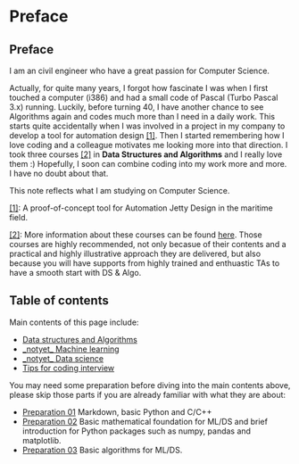 # Preface

## Preface

I am an civil engineer who have a great passion for Computer Science.

Actually, for quite many years, I forgot how fascinate I was when I first touched a computer \(i386\) and had a small code of Pascal \(Turbo Pascal 3.x\) running. Luckily, before turning 40, I have another chance to see Algorithms again and codes much more than I need in a daily work. This starts quite accidentally when I was involved in a project in my company to develop a tool for automation design [\[1\]](./#fn01). Then I started remembering how I love coding and a colleague motivates me looking more into that direction. I took three courses [\[2\]](./#fn02) in **Data Structures and Algorithms** and I really love them :\) Hopefully, I soon can combine coding into my work more and more. I have no doubt about that.

This note reflects what I am studying on Computer Science.

[\[1\]](./#fn01): A proof-of-concept tool for Automation Jetty Design in the maritime field.

[\[2\]](./#fn02): More information about these courses can be found [here](http://bigocoding.com/). Those courses are highly recommended, not only becasue of their contents and a practical and highly illustrative approach they are delivered, but also because you will have supports from highly trained and enthuastic TAs to have a smooth start with DS & Algo.

## Table of contents
Main contents of this page include:

* [Data structures and Algorithms](ds-algo/)
* [\_notyet\_ Machine learning](machine-learning/)
* [\_notyet\_ Data science](data-science/)
* [Tips for coding interview](interview.md)

You may need some preparation before diving into the main contents above, please skip those parts if you are already familiar with what they are about:

- [Preparation 01](preparation-01/) Markdown, basic Python and C/C++
- [Preparation 02](preparation-02/) Basic mathematical foundation for ML/DS and brief introduction for Python packages such as numpy, pandas and matplotlib.
- [Preparation 03](preparation-03/) Basic algorithms for ML/DS.
